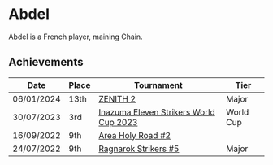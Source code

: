 # Abdel

Abdel is a French player, maining Chain.

## Achievements

| Date | Place | Tournament | Tier |
| - | - | - | - |
| 06/01/2024 | 13th | [ZENITH 2](../../tournaments/misc/zenith2.md) | Major |
| 30/07/2023 | 3rd | [Inazuma Eleven Strikers World Cup 2023](../../tournaments/worldcup23.md) | World Cup |
| 16/09/2022 | 9th | [Area Holy Road #2](../../tournaments/misc/holyroad2.md) |
| 24/07/2022 | 9th | [Ragnarok Strikers #5](../../tournaments/ragna/ragna5.md) | Major |
